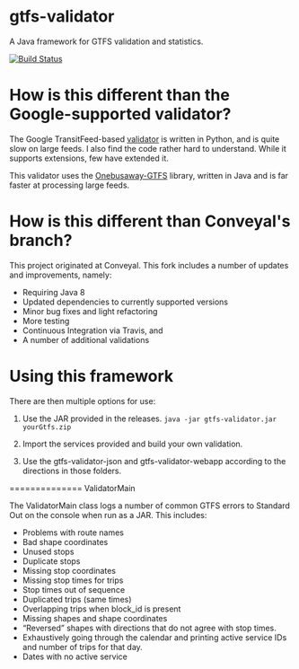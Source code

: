 gtfs-validator
==============

A Java framework for GTFS validation and statistics.

[![Build Status](https://travis-ci.org/laidig/gtfs-validator.svg?branch=master)](https://travis-ci.org/laidig/gtfs-validator) 

How is this different than the Google-supported validator?
=============
The Google TransitFeed-based [validator](https://github.com/google/transitfeed/blob/master/feedvalidator.py) is written in Python, and is quite slow on large feeds. I also find the code rather hard to understand. While it supports extensions, few have extended it.

This validator uses the [Onebusaway-GTFS](https://github.com/OneBusAway/onebusaway-gtfs-modules) library, written in Java and is far faster at processing large feeds. 

How is this different than Conveyal's branch?
=============
This project originated at Conveyal. This fork includes a number of updates and improvements, namely:
* Requiring Java 8
* Updated dependencies to currently supported versions
* Minor bug fixes and light refactoring
* More testing
* Continuous Integration via Travis, and
* A number of additional validations

Using this framework
==============
There are then multiple options for use:

1. Use the JAR provided in the releases. `java -jar gtfs-validator.jar yourGtfs.zip`

2. Import the services provided and build your own validation.

3. Use the gtfs-validator-json and gtfs-validator-webapp according to the directions in those folders. 

==============
ValidatorMain

The ValidatorMain class logs a number of common GTFS errors to Standard Out on the console when run as a JAR. This includes:

 * Problems with route names
 * Bad shape coordinates
 * Unused stops
 * Duplicate stops
 * Missing stop coordinates
 * Missing stop times for trips
 * Stop times out of sequence
 * Duplicated trips (same times)
 * Overlapping trips when block_id is present
 * Missing shapes and shape coordinates
 * “Reversed” shapes with directions that do not agree with stop times.
 * Exhaustively going through the calendar and printing active service IDs and number of trips for that day.
 * Dates with no active service
